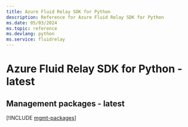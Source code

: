 ```yaml
---
title: Azure Fluid Relay SDK for Python
description: Reference for Azure Fluid Relay SDK for Python
ms.date: 05/03/2024
ms.topic: reference
ms.devlang: python
ms.service: fluidrelay
---
```

# Azure Fluid Relay SDK for Python - latest

## Management packages - latest
[!INCLUDE [mgmt-packages](fluid-relay-mgmt-index.md)]